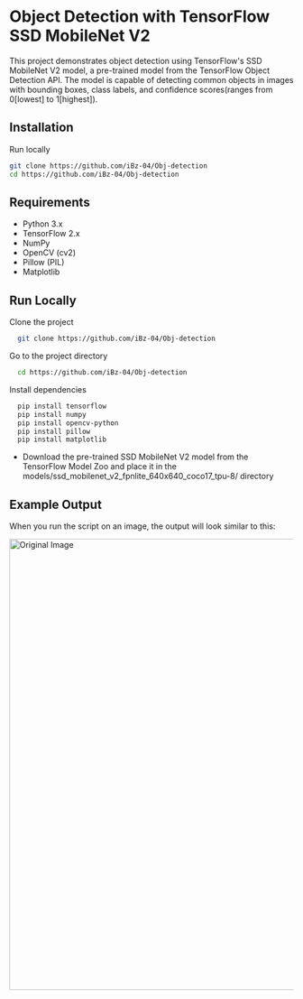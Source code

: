 
# Object Detection with TensorFlow SSD MobileNet V2

This project demonstrates object detection using TensorFlow's SSD MobileNet V2 model, a pre-trained model from the TensorFlow Object Detection API. The model is capable of detecting common objects in images with bounding boxes, class labels, and confidence scores(ranges from 0[lowest] to 1[highest]).


## Installation

Run locally

```bash
git clone https://github.com/iBz-04/Obj-detection
cd https://github.com/iBz-04/Obj-detection
```
    
## Requirements

- Python 3.x
- TensorFlow 2.x
- NumPy
- OpenCV (cv2)
- Pillow (PIL)
- Matplotlib


## Run Locally

Clone the project

```bash
  git clone https://github.com/iBz-04/Obj-detection
```

Go to the project directory

```bash
  cd https://github.com/iBz-04/Obj-detection
```

Install dependencies

```bash
  pip install tensorflow 
  pip install numpy 
  pip install opencv-python
  pip install pillow 
  pip install matplotlib
```

* Download the pre-trained SSD MobileNet V2 model from the TensorFlow Model Zoo and place it in the models/ssd_mobilenet_v2_fpnlite_640x640_coco17_tpu-8/ directory



## Example Output
When you run the script on an image, the output will look similar to this:

<img src="https://res.cloudinary.com/diekemzs9/image/upload/v1729453505/Screenshot_2024-10-20_220015_fsm189.png" alt="Original Image" width="800"/>

